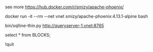 
see more https://hub.docker.com/r/smizy/apache-phoenix/

docker run -it --rm --net vnet smizy/apache-phoenix:4.13.1-alpine bash

bin/sqlline-thin.py http://queryserver-1.vnet:8765

select * from BLOCKS;


!quit

